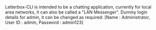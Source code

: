 Letterbox-CLI is intended to be a chatting application, currently for local area networks, it can also be called a "LAN Messenger".
Dummy login details for admin, it can be changed as required:
[Name : Administrator,
User ID : admin,
Password : admin123]
